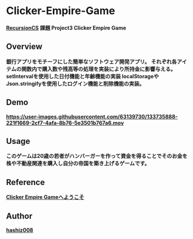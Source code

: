 # Clicker-Empire-Game
**[RecursionCS](https://recursionist.io) 課題 Project3 Clicker Empire Game**

## Overview
**銀行アプリをモチーフにした簡単なソフトウェア開発アプリ。
それぞれ各アイテムの関数内で購入数や残高等の処理を実装により所持金に影響与える。
setIntervalを使用した日付機能と年齢機能の実装
localStorageやJson.stringifyを使用したログイン機能と削除機能の実装。**

## Demo 
**https://user-images.githubusercontent.com/63139730/133735888-221f1669-2cf7-4afa-8b76-5e3501b767a6.mov**

## Usage
**このゲームは20歳の若者がハンバーガーを作って資金を得ることでそのお金を株や不動産関連を購入し自分の帝国を築き上げるゲームです。**

## Reference
**<a href='https://clicker-empire-game-xi.vercel.app/'>Clicker Empire Gameへようこそ</a>**

## Author
**<a href="https://github.com/hashiz008">hashiz008</a>**
